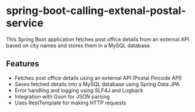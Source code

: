 # spring-boot-calling-extenal-postal-service

This Spring Boot application fetches post office details from an external API based on city names and stores them in a MySQL database.

## Features

- Fetches post office details using an external API (Postal Pincode API)
- Saves fetched details into a MySQL database using Spring Data JPA
- Error handling and logging using SLF4J and Logback
- Integration with Gson for JSON parsing
- Uses RestTemplate for making HTTP requests
